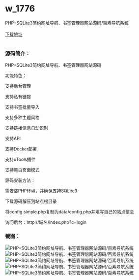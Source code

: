 # w_1776
PHP+SQLite3简约网址导航、书签管理器网站源码/百素导航系统
<br/></br>
[下载地址](https://www.uuid2.com/1776.html "下载地址")
<br/></br>
<h3>源码简介：</h3>
<p>PHP+SQLite3简约网址导航、书签管理器网站源码<p>
<p>功能特色：<p>
<p>支持后台管理<p>
<p>支持私有链接<p>
<p>支持书签批量导入<p>
<p>支持多种主题风格<p>
<p>支持链接信息自动识别<p>
<p>支持API<p>
<p>支持Docker部署<p>
<p>支持uTools插件<p>
<p>支持黑白页面模式<p>
<p>源码安装方法：<p>
<p>需安装PHP环境，并确保支持SQLite3<p>
<p>下载源码解压到站点根目录<p>
<p>将config.simple.php复制为data/config.php并填写自己的站点信息<p>
<p>访问后台：http://域名/index.php?c=login<p>
<h3>截图：</h3>
<img src="https://www.uuid2.com/wp-content/uploads/img/202110/90db381955.png" alt="PHP+SQLite3简约网址导航、书签管理器网站源码/百素导航系统"><img src="https://www.uuid2.com/wp-content/uploads/img/202110/90db381667.png" alt="PHP+SQLite3简约网址导航、书签管理器网站源码/百素导航系统"><img src="https://www.uuid2.com/wp-content/uploads/img/202110/90db381622.png" alt="PHP+SQLite3简约网址导航、书签管理器网站源码/百素导航系统"><img src="https://www.uuid2.com/wp-content/uploads/img/202110/6138494887.png" alt="PHP+SQLite3简约网址导航、书签管理器网站源码/百素导航系统"><img src="https://www.uuid2.com/wp-content/uploads/img/202110/6138494260.png" alt="PHP+SQLite3简约网址导航、书签管理器网站源码/百素导航系统">
